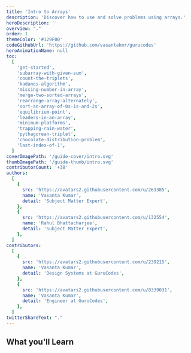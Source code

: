 ```yaml
---
title: 'Intro to Arrays'
description: 'Discover how to use and solve problems using arrays.'
heroDescription: ''
overview: "."
order: 1
themeColor: '#129F00'
codeGithubUrl: 'https://github.com/vasantakmr/gurucodes'
heroAnimationName: null
toc:
  [
    'get-started',
    'subarray-with-given-sum',
    'count-the-triplets',
    'kadanes-algorithm',
    'missing-number-in-array',
    'merge-two-sorted-arrays',
    'rearrange-array-alternately',
    'sort-an-array-of-0s-1s-and-2s',
    'equilibrium-point',
    'leaders-in-an-array',
    'minimum-platforms',
    'trapping-rain-water',
    'pythagorean-triplet',
    'chocolate-distribution-problem',
    'last-index-of-1',
  ]
coverImagePath: '/guide-cover/intro.svg'
thumbImagePath: '/guide-thumb/intro.svg'
contributorCount: '+38'
authors:
  [
    {
      src: 'https://avatars2.githubusercontent.com/u/263385',
      name: 'Vasanta Kumar',
      detail: 'Subject Matter Expert',
    },
    {
      src: 'https://avatars2.githubusercontent.com/u/132554',
      name: 'Rahul Bhattacharjee',
      detail: 'Subject Matter Expert',
    },
  ]
contributors:
  [
    {
      src: 'https://avatars2.githubusercontent.com/u/239215',
      name: 'Vasanta Kumar',
      detail: 'Design Systems at GuruCodes',
    },
    {
      src: 'https://avatars2.githubusercontent.com/u/8339031',
      name: 'Vasanta Kumar',
      detail: 'Engineer at GuruCodes',
    },
  ]
twitterShareText: "."
---
```


<h2>What you'll Learn</h2>
